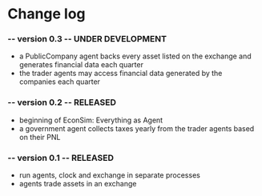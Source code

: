# Change log

### -- version 0.3 -- UNDER DEVELOPMENT
- a PublicCompany agent backs every asset listed on the exchange and generates financial data each quarter
- the trader agents may access financial data generated by the companies each quarter

### -- version 0.2 -- RELEASED
- beginning of EconSim: Everything as Agent
- a government agent collects taxes yearly from the trader agents based on their PNL

### -- version 0.1 -- RELEASED
- run agents, clock and exchange in separate processes
- agents trade assets in an exchange
